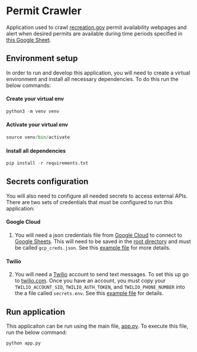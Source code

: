 # Permit Crawler
Application used to crawl [recreation.gov](https://www.recreation.gov/) permit availability webpages and alert when desired permits are available during time periods specified in [this Google Sheet](https://docs.google.com/spreadsheets/d/1Fv0ut4FTRywssG2naRxMQmxX5Ax-7MCqU7PuDiO4hy8/edit?usp=sharing).


## Environment setup
In order to run and develop this application, you will need to create a virtual environment and install all necessary dependencies. To do this run the below commands:


#### Create your virtual env
```python
python3 -m venv venv
```

#### Activate your virtual env
```python
source venv/bin/activate
```

#### Install all dependencies
```python
pip install -r requirements.txt
```

## Secrets configuration
You will also need to configure all needed secrets to access external APIs. There are two sets of credentials that must be configured to run this application:

#### Google Cloud
1. You will need a json credentials file from [Google Cloud](https://cloud.google.com/) to connect to [Google Sheets](https://sheets.google.com/). This will need to be saved in the [root directory](https://github.com/talfers/garebear/) and must be called `gcp_creds.json`. See this [example file](https://github.com/talfers/garebear/blob/main/gcp_creds.example.json) for more details.

#### Twilio
2. You will need a [Twilio](https://www.twilio.com/) account to send text messages. To set this up go to [twilio.com](https://www.twilio.com). Once you have an account, you must copy your `TWILIO_ACCOUNT_SID`, `TWILIO_AUTH_TOKEN`, and `TWILIO_PHONE_NUMBER` into the a file called `secrets.env`. See this [example file](https://github.com/talfers/garebear/blob/main/secrets.example.env) for details.


## Run application
This applicaiton can be run using the main file, [app.py](https://github.com/talfers/garebear/blob/main/app.py). To execute this file, run the below command:
```python
python app.py
```